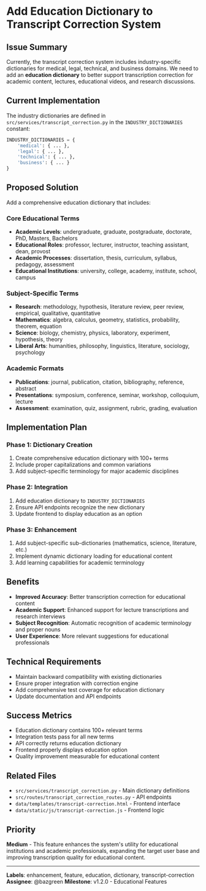 # Add Education Dictionary to Transcript Correction System

## Issue Summary
Currently, the transcript correction system includes industry-specific dictionaries for medical, legal, technical, and business domains. We need to add an **education dictionary** to better support transcription correction for academic content, lectures, educational videos, and research discussions.

## Current Implementation
The industry dictionaries are defined in `src/services/transcript_correction.py` in the `INDUSTRY_DICTIONARIES` constant:

```python
INDUSTRY_DICTIONARIES = {
    'medical': { ... },
    'legal': { ... },
    'technical': { ... },
    'business': { ... }
}
```

## Proposed Solution
Add a comprehensive education dictionary that includes:

### Core Educational Terms
- **Academic Levels**: undergraduate, graduate, postgraduate, doctorate, PhD, Masters, Bachelors
- **Educational Roles**: professor, lecturer, instructor, teaching assistant, dean, provost
- **Academic Processes**: dissertation, thesis, curriculum, syllabus, pedagogy, assessment
- **Educational Institutions**: university, college, academy, institute, school, campus

### Subject-Specific Terms
- **Research**: methodology, hypothesis, literature review, peer review, empirical, qualitative, quantitative
- **Mathematics**: algebra, calculus, geometry, statistics, probability, theorem, equation
- **Science**: biology, chemistry, physics, laboratory, experiment, hypothesis, theory
- **Liberal Arts**: humanities, philosophy, linguistics, literature, sociology, psychology

### Academic Formats
- **Publications**: journal, publication, citation, bibliography, reference, abstract
- **Presentations**: symposium, conference, seminar, workshop, colloquium, lecture
- **Assessment**: examination, quiz, assignment, rubric, grading, evaluation

## Implementation Plan

### Phase 1: Dictionary Creation
1. Create comprehensive education dictionary with 100+ terms
2. Include proper capitalizations and common variations
3. Add subject-specific terminology for major academic disciplines

### Phase 2: Integration
1. Add education dictionary to `INDUSTRY_DICTIONARIES`
2. Ensure API endpoints recognize the new dictionary
3. Update frontend to display education as an option

### Phase 3: Enhancement
1. Add subject-specific sub-dictionaries (mathematics, science, literature, etc.)
2. Implement dynamic dictionary loading for educational content
3. Add learning capabilities for academic terminology

## Benefits
- **Improved Accuracy**: Better transcription correction for educational content
- **Academic Support**: Enhanced support for lecture transcriptions and research interviews
- **Subject Recognition**: Automatic recognition of academic terminology and proper nouns
- **User Experience**: More relevant suggestions for educational professionals

## Technical Requirements
- Maintain backward compatibility with existing dictionaries
- Ensure proper integration with correction engine
- Add comprehensive test coverage for education dictionary
- Update documentation and API endpoints

## Success Metrics
- Education dictionary contains 100+ relevant terms
- Integration tests pass for all new terms
- API correctly returns education dictionary
- Frontend properly displays education option
- Quality improvement measurable for educational content

## Related Files
- `src/services/transcript_correction.py` - Main dictionary definitions
- `src/routes/transcript_correction_routes.py` - API endpoints
- `data/templates/transcript-correction.html` - Frontend interface
- `data/static/js/transcript-correction.js` - Frontend logic

## Priority
**Medium** - This feature enhances the system's utility for educational institutions and academic professionals, expanding the target user base and improving transcription quality for educational content.

---

**Labels**: enhancement, feature, education, dictionary, transcript-correction
**Assignee**: @bazgreen
**Milestone**: v1.2.0 - Educational Features
